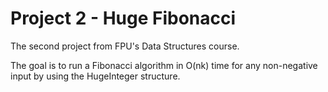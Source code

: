 # Project 2 - Huge Fibonacci

The second project from FPU's Data Structures course.

The goal is to run a Fibonacci algorithm in O(nk) time for any non-negative input by using the HugeInteger structure.
